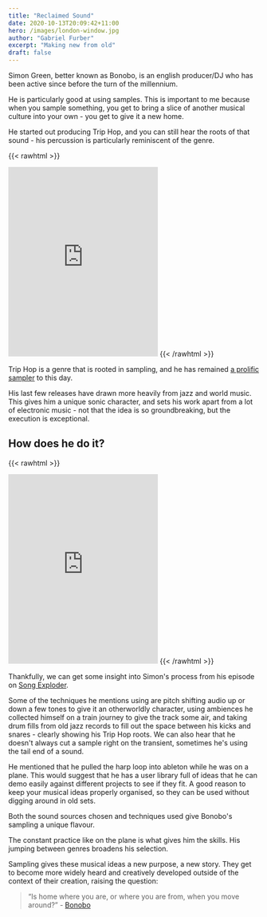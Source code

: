 ```yaml
---
title: "Reclaimed Sound"
date: 2020-10-13T20:09:42+11:00
hero: /images/london-window.jpg
author: "Gabriel Furber"
excerpt: "Making new from old"
draft: false
---
```


Simon Green, better known as Bonobo, is an english producer/DJ who has been active since before the turn of the millennium.

He is particularly good at using samples. 
This is important to me because when you sample something, you get to bring a slice of another musical culture into your own - you get to give it a new home.

He started out producing Trip Hop, and you can still hear the roots of that sound - his percussion is particularly reminiscent of the genre.

{{< rawhtml >}}
<iframe 
	src="https://open.spotify.com/embed/track/2OjroXJpcXNmNcfNUnb9FE" 
	width="300" 
	height="380" 
	frameborder="0" 
	allowtransparency="true" 
	allow="encrypted-media">	
</iframe>
{{< /rawhtml >}}

Trip Hop is a genre that is rooted in sampling, and he has remained [a prolific sampler](https://www.whosampled.com/Bonobo/) to this day.

His last few releases have drawn more heavily from jazz and world music.
This gives him a unique sonic character, and sets his work apart from a lot of electronic music - not that the idea is so groundbreaking, but the execution is exceptional. 

## How does he do it?
{{< rawhtml >}}
<iframe 
	src="https://open.spotify.com/embed/track/2pYvd6cHcAIMAM6xMD6nok" 
	width="300" 
	height="380" 
	frameborder="0" 
	allowtransparency="true" 
	allow="encrypted-media">
</iframe>
{{< /rawhtml >}}

Thankfully, we can get some insight into Simon's process from his episode on [Song Exploder](https://songexploder.net/bonobo).

Some of the techniques he mentions using are pitch shifting audio up or down a few tones to give it an otherworldly character, using ambiences he collected himself on a train journey to give the track some air, and taking drum fills from old jazz records to fill out the space between his kicks and snares - clearly showing his Trip Hop roots. 
We can also hear that he doesn't always cut a sample right on the transient, sometimes he's using the tail end of a sound.

He mentioned that he pulled the harp loop into ableton while he was on a plane. This would suggest that he has a user library full of ideas that he can demo easily against different projects to see if they fit. A good reason to keep your musical ideas properly organised, so they can be used without digging around in old sets.

Both the sound sources chosen and techniques used give Bonobo's sampling a unique flavour.

The constant practice like on the plane is what gives him the skills. 
His jumping between genres broadens his selection. 

Sampling gives these musical ideas a new purpose, a new story. They get to become more widely heard and creatively developed outside of the context of their creation, raising the question:

>“Is home where you are, or where you are from, when you move around?” - [Bonobo](https://www.thelineofbestfit.com/news/latest-news/bonobos-back-with-kerala-the-brandy-sampling-first-taste-of-new-album-migration)